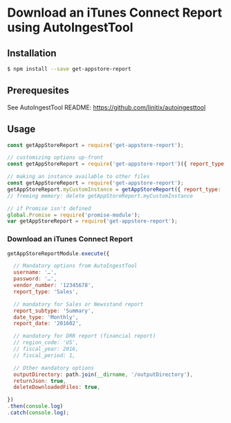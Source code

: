 # Download an iTunes Connect Report using AutoIngestTool

## Installation
```sh
$ npm install --save get-appstore-report
```

## Prerequesites
See AutoIngestTool README: <https://github.com/linitix/autoingesttool>

## Usage
```js
const getAppStoreReport = require('get-appstore-report');

// customizing options up-front
const getAppStoreReport = require('get-appstore-report')({ report_type: 'Sales' });

// making an instance available to other files
const getAppStoreReport = require('get-appstore-report');
getAppStoreReport.myCustomInstance = getAppStoreReport({ report_type: 'Sales' });
// freeing memory: delete getAppStoreReport.myCustomInstance

// if Promise isn't defined
global.Promise = require('promise-module');
var getAppStoreReport = require('get-appstore-report');
```

### Download an iTunes Connect Report
```js
getAppStoreReportModule.execute({

  // Mandatory options from AutoIngestTool
  username: '…',
  password: '…',
  vendor_number: '12345678',
  report_type: 'Sales',

  // mandatory for Sales or Newsstand report
  report_subtype: 'Summary',
  date_type: 'Monthly',
  report_date: '201602',

  // mandatory for DRR report (financial report)
  // region_code: 'US',
  // fiscal_year: 2016,
  // fiscal_period: 1,

  // Other mandatory options
  outputDirectory: path.join(__dirname, '/outputDirectory'),
  returnJson: true,
  deleteDownloadedFiles: true,

})
.then(console.log)
.catch(console.log);
```